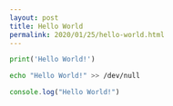 ```yaml
---
layout: post
title: Hello World
permalink: 2020/01/25/hello-world.html
---
```


```python
print('Hello World!')
```

```bash
echo "Hello World!" >> /dev/null
```

```javascript
console.log("Hello World!")
```

